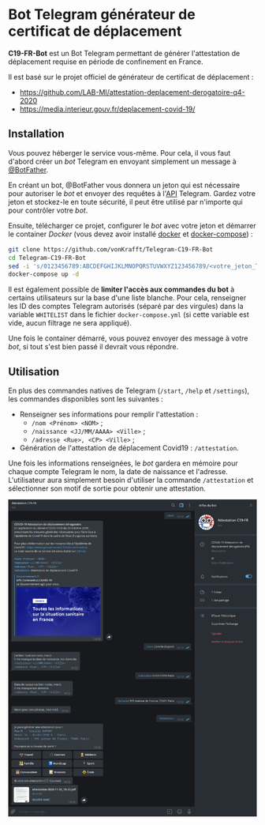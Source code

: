 # Bot Telegram générateur de certificat de déplacement

**C19-FR-Bot** est un Bot Telegram permettant de générer l'attestation de déplacement requise en période de confinement en France.

Il est basé sur le projet officiel de générateur de certificat de déplacement :

- https://github.com/LAB-MI/attestation-deplacement-derogatoire-q4-2020
- https://media.interieur.gouv.fr/deplacement-covid-19/

## Installation

Vous pouvez héberger le service vous-même. Pour cela, il vous faut d'abord créer un _bot_ Telegram en envoyant simplement un message à [@BotFather](https://core.telegram.org/bots#6-botfather).

En créant un bot, @BotFather vous donnera un jeton qui est nécessaire pour autoriser le _bot_ et envoyer des requêtes à l'[API](https://core.telegram.org/bots/api) Telegram. Gardez votre jeton et stockez-le en toute sécurité, il peut être utilisé par n'importe qui pour contrôler votre _bot_.

Ensuite, télécharger ce projet, configurer le _bot_ avec votre jeton et démarrer le container _Docker_ (vous devez avoir installé [docker](https://docs.docker.com/engine/install/) et [docker-compose](https://docs.docker.com/compose/install/)) :

```bash
git clone https://github.com/vonKrafft/Telegram-C19-FR-Bot
cd Telegram-C19-FR-Bot
sed -i 's/0123456789:ABCDEFGHIJKLMNOPQRSTUVWXYZ123456789/<votre_jeton_Telegram>/' docker-compose.yml
docker-compose up -d
```

Il est également possible de **limiter l'accès aux commandes du bot** à certains utilisateurs sur la base d'une liste blanche. Pour cela, renseigner les ID des comptes Telegram autorisés (séparé par des virgules) dans la variable `WHITELIST` dans le fichier `docker-compose.yml` (si cette variable est vide, aucun filtrage ne sera appliqué).

Une fois le container démarré, vous pouvez envoyer des message à votre _bot_, si tout s'est bien passé il devrait vous répondre.

## Utilisation

En plus des commandes natives de Telegram (`/start`, `/help` et `/settings`), les commandes disponibles sont les suivantes :

- Renseigner ses informations pour remplir l'attestation :
    - `/nom <Prénom> <NOM>` ;
    - `/naissance <JJ/MM/AAAA> <Ville>` ;
    - `/adresse <Rue>, <CP> <Ville>` ;
-  Génération de l'attestation de déplacement Covid19 : `/attestation`.

Une fois les informations renseignées, le _bot_ gardera en mémoire pour chaque compte Telegram le nom, la date de naissance et l'adresse. L'utilisateur aura simplement besoin d'utiliser la commande `/attestation` et sélectionner son motif de sortie pour obtenir une attestation.

![Aperçu du chat Telegram avec le bot](./preview.png)

